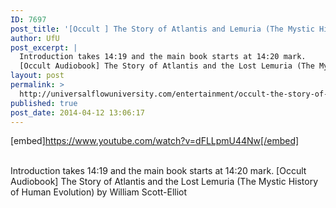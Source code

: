 ```yaml
---
ID: 7697
post_title: '[Occult ] The Story of Atlantis and Lemuria (The Mystic History of Human Evolution)'
author: UfU
post_excerpt: |
  Introduction takes 14:19 and the main book starts at 14:20 mark.
  [Occult Audiobook] The Story of Atlantis and the Lost Lemuria (The Mystic History of Human Evolution) by William Scott-Elliot
layout: post
permalink: >
  http://universalflowuniversity.com/entertainment/occult-the-story-of-atlantis-and-lemuria-the-mystic-history-of-human-evolution/
published: true
post_date: 2014-04-12 13:06:17
---
```

[embed]https://www.youtube.com/watch?v=dFLLpmU44Nw[/embed]</br></br>
<p>Introduction takes 14:19 and the main book starts at 14:20 mark.
[Occult Audiobook] The Story of Atlantis and the Lost Lemuria (The Mystic History of Human Evolution) by William Scott-Elliot</p>
